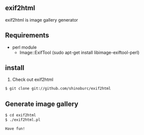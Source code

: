 ## exif2html

exif2html is image gallery generator

## Requirements

 * perl module 
   * Image::ExifTool (sudo apt-get install libimage-exiftool-perl)

## install

1. Check out exif2html

  ~~~ sh
  $ git clone git://github.com/shinoburc/exif2html
  ~~~

## Generate image gallery

  ~~~ sh
  $ cd exif2html
  $ ./exif2html.pl

Have fun!

